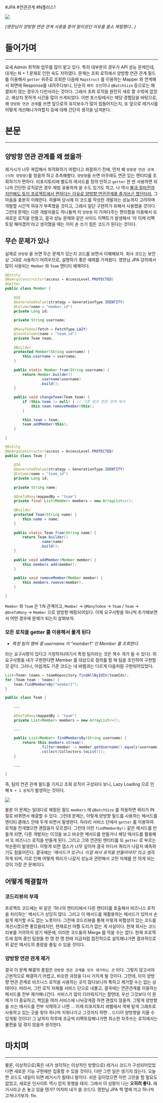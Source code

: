 #JPA #연관관계 #N플러스1

![](attachments/Pasted%20image%2020231016141800.png)

*(영한님이 양방향 연관 관계 사용을  뜯어 말리셨던 이유를 몸소 체험했다...)*

# 들어가며
---
요새 Admin 최적화 업무를 많이 맡고 있다. 특히 대부분의 경우가 API 성능 문제인데, 대개는 N + 1 문제로 인한 속도 저하였다. 문제는 조회 로직에서 양방향 연관 관계 필드를 이용해서 `getter` 위주로 조회한 다음에 `Mapstruct` 를 이용하는 Mapper 와 연계해서 화면에 Response를 내려주다보니, 단순히 `페치 조인`이나 `@BatchSize` 등으로는 해결되지 않는 경우가 다반사라는 것이다. 그래서 조회 로직을 완전히 새로 짤 수밖에 없었고, 예상치 못하게 시간을 많이 쓰게되었다. 이번 포스팅에서는 해당 경험담을 바탕으로, 왜 `양방향 연관 관계`를 쓰면 앞으로의 유지보수가 많이 힘들어지는지, 또 앞으로 레거시를 어떻게 개선해나가야할지 등에 대해 간단히 생각을 남겨본다.


# 본문
---

## 양방향 연관 관계를 왜 썼을까

레거시가 너무 복잡해서 최적화하기 어렵다고 좌절하기 전에, 먼저 왜 `양방향 연관 관계(이하 양방향)`를 썼을까 하고 추측해봤다. `양방향`을 쓰면 아무래도 연관 있는 엔티티를 조회하기가 편하다. 리포지토리에 별도의 메서드를 정의 안하고 `getter` 한 번 사용하면 되니까 간단한 로직같은 경우 제법 유용하게 쓸 수도 있기도 하고. 나 역시 [불과 얼마전까지만해도 토이 프로젝트에서 편하다는 이유로 양방향 연관관계를 즐겨쓰곤 했던터라](https://velog.io/@balparang/JPA-컬렉션-엔티티와-페이징을-함께-사용하기-feat.-BatchSize), 그 마음을 충분히 이해한다. 하물며 당시에 이 코드를 작성한 개발자는 성능까지 고려하며 개발할 시간적 여유가 부족했을 것이고, 그래서 일단 구현하기 위해서 사용했을 것이다. 그런데 문제는 다른 개발자들도 하나둘씩 이 `양방향` 이 가져다주는 편리함을 이용해서 또 새로운 로직을 만들고, 결국 성능 문제와 같은 사이드 이펙트가 발생해서 '자 이제 리팩토링 해야겠어'라고 생각했을 때는 이미 손 쓰기 힘든 코드가 된다는 것이다.


## 무슨 문제가 있나

실제로 `양방향` 을 쓰면 무슨 문제가 있는지 코드를 보면서 이해해보자. 회사 코드는 보안상 그대로 사용하기 어려우므로, 설명하기 좋은 예제를 가져왔다. 영한님 JPA 강의에서 많이 사용되는 `Member` 와 `Team` 엔티티 예제이다.

```java
@Entity  
@NoArgsConstructor(access = AccessLevel.PROTECTED)  
@Getter  
public class Member {  
  
    @Id  
    @GeneratedValue(strategy = GenerationType.IDENTITY)  
    @Column(name = "member_id")  
    private Long id;  
  
    private String username;  
  
    @ManyToOne(fetch = FetchType.LAZY)  
    @JoinColumn(name = "team_id")  
    private Team team;  
  
    @Builder  
    protected Member(String username) {  
        this.username = username;  
    }  
  
    public static Member from(String username) {  
        return Member.builder()  
                .username(username)  
                .build();  
    }  
  
    public void changeTeam(Team team) {  
        if (this.team != null) { // 기존 팀과 연관 관계 제거  
            this.team.removeMember(this);  
        }  
  
        this.team = team;  
        team.addMember(this);  
    }  
  
}
```

```java
@Entity  
@NoArgsConstructor(access = AccessLevel.PROTECTED)  
public class Team {  
  
    @Id  
    @GeneratedValue(strategy = GenerationType.IDENTITY)  
    @Column(name = "team_id")  
    private Long id;  
  
    private String name;  
  
    @OneToMany(mappedBy = "team")  
    private final List<Member> members = new ArrayList<>();  
  
    @Builder  
    protected Team(String name) {  
        this.name = name;  
    }  
  
    public static Team from(String name) {  
        return Team.builder()  
                .name(name)  
                .build();  
    }
  
    public void addMember(Member member) {  
        this.members.add(member);  
    }  
  
    public void removeMember(Member member) {  
        this.members.remove(member);  
    }  
  
}
```

`Member` 와 `Team` 은 1:N 관계이고, `Member` -> `@ManyToOne` -> `Team` / `Team` -> `@OneToMany` -> `Member` 으로 양방향 매핑되어있다. 이제 요구사항을 하나씩 추가해보면서 어떤 경우에 문제가 되는지 살펴보자.


### 모든 로직을 getter 를 이용해서 풀게 된다

- *특정 팀의 멤버 중 username 이 "member1" 인 Member 를 조회한다.*

라는 요구사항이 있다고 가정하자(여기서 특정 팀이라는 것은 복수 개가 될 수 있다). 위 요구사항을 내가 구현한다면 Member 를 대상으로 질의를 할 때 팀을 조인하여 구현할 것 같다. 그러나, 아쉽게도 기존 코드는 내 바램과는 다르게 다음처럼 구현되어있었다.

```java
List<Team> teams = teamRepository.findAllByIdIn(teamIds);
for (Team team : teams) {
	team.findMembersBy("member1");
}
```
```java
public class Team {  
  
	... 
  
    @OneToMany(mappedBy = "team")  
    private List<Member> members = new ArrayList<>();  

	...
  
    public List<Member> findMembersBy(String username) {  
        return this.members.stream()  
                .filter(member -> member.getUsername().equals(username))  
                .collect(Collectors.toList());  
    }  
  
	...
  
}
```

즉, 팀의 연관 관계 필드를 가지고 조회 로직이 구성되다 보니, Lazy Loading 으로 인해 `N + 1 문제`가 발생하는 것이다.

![](attachments/Pasted%20image%2020231011083954.png)

물론 이 문제는 일대다로 매핑된 필드 `members`  에 `@BatchSize` 를 적용하면 쿼리가 IN 절로 바뀌면서 해결할 수 있다. 그런데 문제는, 이렇게 양방향 필드를 사용하는 메서드를 엔티티 클래스 안에 두게 되면서 발생한다. 차라리 서비스 단에서 `getter` 를 이용하여 로직을 전개했으면 괜찮을지 모르겠다. 그런데 이런 `findMemberBy()` 같은 메서드를 만들게 되면, 다른 개발자는 이것을 보고 비슷한 메서드를 만들거나 해당 메서드를 활용해서 또 비즈니스 로직을 만들게 된다. 그리고 그와 연관된 엔티티를 또 `getter` 로 부르는 악순환이 발생한다. 이렇게 되면 뎁스가 너무 깊어져 결국 어디서 쿼리가 나갈지 예측하기도 힘들어진다. 결국에는 *'메서드가 있구나. 이걸 써서 로직을 만들어야지'* 라고 생각하게 되며, 이로 인해 어떻게 쿼리가 나갈지 성능과 관련해서 고민 자체를 안 하게 되는 것이 가장 큰 문제이다.


## 어떻게 해결할까

### 코드리뷰의 부재 

프로젝트 코드에는 위 같은 '하나의 엔티티에서 다른 엔티티를 호출해서 비즈니스 로직을 처리하는' 메서드가 상당히 많다. 그리고 이 메서드를 재활용하는 메서드가 있어서 손쉽게 제거할 수도 없는 노릇이다. 그전에 코드리뷰를 통해 이렇게 위험성이 있는 코드를 개선시켰으면 좋았을테지만, 현재로선 어쩔 도리가 없는 게 사실이다. 현재 회사는 코드리뷰를 거의하지 않기 때문에, 이러한 코드들의 Merge 를 막을 수는 없다. 현재 프로젝트에 참여 중인 팀원들 한 명 한 명 한테 지금처럼 점진적으로 설득해나가면 결과적으로 위 같은 메서드의 총량을 줄일 수 있을 것이다.

### 양방향 연관 관계 제거 

결국 이 문제 해결의 종점은 `양방향 연관 관계를 모두 제거하는 것` 이다. 그렇지 않고서야 근본적으로 해결하기 어렵고, 비슷한 과정을 다시 거치게 될 것이다. 그런데, 이미 양방향 연관 관계로 비즈니스 로직을 사용하는 곳이 많다보니까 툭하고 제거할 수는 없는 상태이다. 따라서, 그런 로직 자체를 서비스 단으로 내몰고, 결국에는 연관관계를 이용하는 메서드를 전부 제거해나간다. 서비스가 많이 더러워지기는 할텐데, 우선 그것보다 이 문제가 더 중요하고, 책임을 여러 서비스에 나눠갖게끔 하면 괜찮지 않을까. 그렇게 양방향을 쓰는 메서드를 전부 삭제하고 나면 ... 이제 리포지토리 레벨에서 객체 탐색 그래프로 사용하고 있는 곳을 찾아 하나씩 지워나가고 그것까지 하면 .. 드디어 양방향을 지울 수 있게될 것이다! 그 날까지 하루에 조금씩 리팩토링해나가면 최소한 자주쓰는 로직에서는 불편을 덜 겪지 않을까 생각한다.

 

# 마치며
---

물론, 이상적으로(혹은 내가 생각하는 이상적인 방향으로) 레거시 코드가 구성되어있었다면 새로운 기능 구현에만 집중할 수 있을 것이다. 다만 그런 일은 생기지 않는다. 오늘 짠 코드도 내일이 되면 레거시가 될테니 말이다. 쉬운 길이었으면 이런 고민을 할 필요도 없었고, 새로운 인사이트 역시 얻지 못했을 테지. 그래서 이 상황이 나는 **오히려 좋다.** 레거시라고 손 놓고 있을 텐가? 어차피 내가 쓸 코드다. 영한님 JPA 책 옆에 끼고 하나씩 고쳐나가보자. fin.
